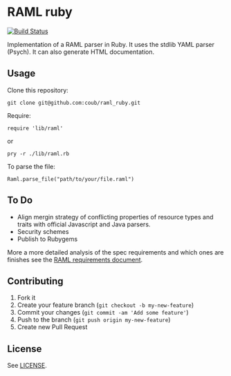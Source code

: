# RAML ruby

[![Build Status](https://travis-ci.org/coub/raml_ruby.svg?branch=master)](https://travis-ci.org/coub/raml_ruby)

Implementation of a RAML parser in Ruby. It uses the stdlib YAML parser
(Psych). It can also generate HTML documentation.


<!---
## Installation

Add this line to your application's Gemfile:

    gem 'raml_ruby'

And then execute:

    $ bundle

Or install it yourself as:

    $ gem install raml_ruby
-->

## Usage

Clone this repository:

    git clone git@github.com:coub/raml_ruby.git

Require:

    require 'lib/raml'

or

    pry -r ./lib/raml.rb

To parse the file:

    Raml.parse_file("path/to/your/file.raml")

## To Do

- Align mergin strategy of conflicting properties of resource types and traits with official Javascript and Java parsers.
- Security schemes
- Publish to Rubygems

More a more detailed analysis of the spec requirements and which ones are finishes see the [RAML requirements document](raml_spec_reqs.md).

## Contributing

1. Fork it
2. Create your feature branch (`git checkout -b my-new-feature`)
3. Commit your changes (`git commit -am 'Add some feature'`)
4. Push to the branch (`git push origin my-new-feature`)
5. Create new Pull Request

## License

See [LICENSE](https://github.com/coub/raml_ruby/blob/master/LICENSE.txt).


